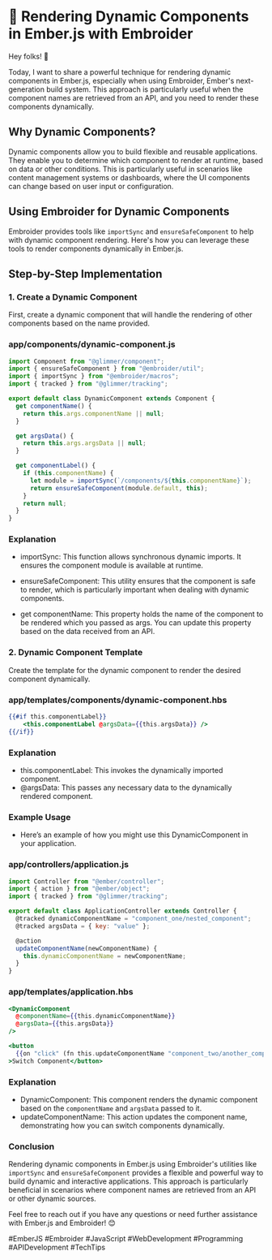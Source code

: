 # 🚀 Rendering Dynamic Components in Ember.js with Embroider

Hey folks! 👋

Today, I want to share a powerful technique for rendering dynamic components in Ember.js, especially when using Embroider, Ember's next-generation build system. This approach is particularly useful when the component names are retrieved from an API, and you need to render these components dynamically.

## Why Dynamic Components?

Dynamic components allow you to build flexible and reusable applications. They enable you to determine which component to render at runtime, based on data or other conditions. This is particularly useful in scenarios like content management systems or dashboards, where the UI components can change based on user input or configuration.

## Using Embroider for Dynamic Components

Embroider provides tools like `importSync` and `ensureSafeComponent` to help with dynamic component rendering. Here's how you can leverage these tools to render components dynamically in Ember.js.

## Step-by-Step Implementation

### 1. Create a Dynamic Component

First, create a dynamic component that will handle the rendering of other components based on the name provided.

### app/components/dynamic-component.js

```javascript
import Component from "@glimmer/component";
import { ensureSafeComponent } from "@embroider/util";
import { importSync } from "@embroider/macros";
import { tracked } from "@glimmer/tracking";

export default class DynamicComponent extends Component {
  get componentName() {
    return this.args.componentName || null;
  }

  get argsData() {
    return this.args.argsData || null;
  }

  get componentLabel() {
    if (this.componentName) {
      let module = importSync(`/components/${this.componentName}`);
      return ensureSafeComponent(module.default, this);
    }
    return null;
  }
}
```

### Explanation

- importSync: This function allows synchronous dynamic imports. It ensures the component module is available at runtime.

- ensureSafeComponent: This utility ensures that the component is safe to render, which is particularly important when dealing with dynamic components.

- get componentName: This property holds the name of the component to be rendered which you passed as args. You can update this property based on the data received from an API.

### 2. Dynamic Component Template

Create the template for the dynamic component to render the desired component dynamically.

### app/templates/components/dynamic-component.hbs

```hbs
{{#if this.componentLabel}}
    <this.componentLabel @argsData={{this.argsData}} />
{{/if}}
```

### Explanation

- this.componentLabel: This invokes the dynamically imported component.
- @argsData: This passes any necessary data to the dynamically rendered component.

### Example Usage

- Here’s an example of how you might use this DynamicComponent in your application.

### app/controllers/application.js

```javascript
import Controller from "@ember/controller";
import { action } from "@ember/object";
import { tracked } from "@glimmer/tracking";

export default class ApplicationController extends Controller {
  @tracked dynamicComponentName = "component_one/nested_component";
  @tracked argsData = { key: "value" };

  @action
  updateComponentName(newComponentName) {
    this.dynamicComponentName = newComponentName;
  }
}
```

### app/templates/application.hbs

```hbs
<DynamicComponent
  @componentName={{this.dynamicComponentName}}
  @argsData={{this.argsData}}
/>

<button
  {{on "click" (fn this.updateComponentName "component_two/another_component")}}
>Switch Component</button>

```

### Explanation

- DynamicComponent: This component renders the dynamic component based on the `componentName` and `argsData` passed to it.
- updateComponentName: This action updates the component name, demonstrating how you can switch components dynamically.

### Conclusion

Rendering dynamic components in Ember.js using Embroider's utilities like `importSync` and `ensureSafeComponent` provides a flexible and powerful way to build dynamic and interactive applications. This approach is particularly beneficial in scenarios where component names are retrieved from an API or other dynamic sources.

Feel free to reach out if you have any questions or need further assistance with Ember.js and Embroider! 😊

#EmberJS #Embroider #JavaScript #WebDevelopment #Programming #APIDevelopment #TechTips

